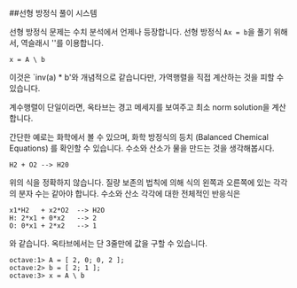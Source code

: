 ##선형 방정식 풀이 시스템


  선형 방정식 문제는 수치 분석에서 언제나 등장합니다. 선형 방정식 `Ax = b`을 풀기 위해서, 역슬래시 '\'를 이용합니다.

  	x = A \ b

  이것은 `inv(a) * b'와 개념적으로 같습니다만, 가역행렬을 직접 계산하는 것을 피할 수 있습니다.

  계수행렬이 단일이라면, 옥타브는 경고 메세지를 보여주고 최소 norm solution을 계산합니다.

  간단한 예로는 화학에서 볼 수 있으며, 화학 방정식의 등치 (Balanced Chemical Equations) 를 확인할 수 있습니다. 수소와 산소가 물을 만드는 것을 생각해봅시다.

  	H2 + O2 --> H20

  위의 식을 정확하지 않습니다. 질량 보존의 법칙에 의해 식의 왼쪽과 오른쪽에 있는 각각의 분자 수는 같아야 합니다. 수소와 산소 각각에 대한 전체적인 반응식은

  	x1*H2   + x2*O2  --> H2O
	H: 2*x1 + 0*x2   --> 2
	O: 0*x1 + 2*x2   --> 1

  와 같습니다. 옥타브에서는 단 3줄만에 값을 구할 수 있습니다.

  	octave:1> A = [ 2, 0; 0, 2 ];
	octave:2> b = [ 2; 1 ];
	octave:3> x = A \ b
